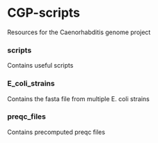 # CGP-scripts

Resources for the Caenorhabditis genome project

### scripts
Contains useful scripts

### E_coli_strains
Contains the fasta file from multiple E. coli strains

### preqc_files
Contains precomputed preqc files

<script src="https://gist.github.com/GDKO/dad1e9e76b01f43effc2.js"></script>
